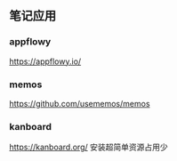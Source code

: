 ## 笔记应用

### appflowy
https://appflowy.io/

### memos
https://github.com/usememos/memos

### kanboard
https://kanboard.org/ 安装超简单资源占用少


